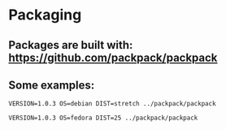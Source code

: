 # Packaging

## Packages are built with: https://github.com/packpack/packpack

## Some examples:

```
VERSION=1.0.3 OS=debian DIST=stretch ../packpack/packpack
```

```
VERSION=1.0.3 OS=fedora DIST=25 ../packpack/packpack
```
